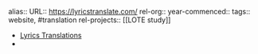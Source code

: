 alias::
URL:: https://lyricstranslate.com/
rel-org::
year-commenced::
tags:: website, #translation
rel-projects:: [[LOTE study]]



- [Lyrics Translations](https://lyricstranslate.com/)
-
